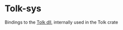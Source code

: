 # Tolk-sys
Bindings to the [Tolk dll](https://github.com/dkager/tolk), internally used in the Tolk crate